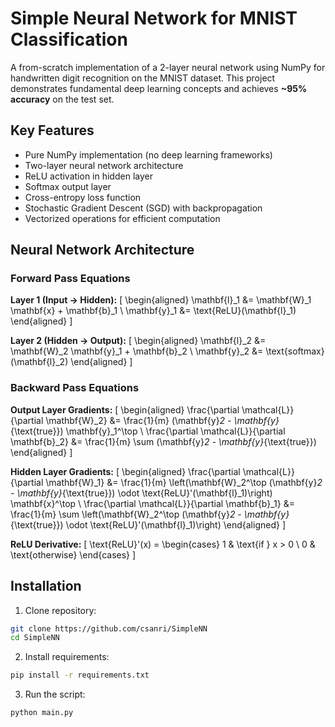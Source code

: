 # Simple Neural Network for MNIST Classification

A from-scratch implementation of a 2-layer neural network using NumPy for handwritten digit recognition on the MNIST dataset. This project demonstrates fundamental deep learning concepts and achieves **~95% accuracy** on the test set.

## Key Features
- Pure NumPy implementation (no deep learning frameworks)
- Two-layer neural network architecture
- ReLU activation in hidden layer
- Softmax output layer
- Cross-entropy loss function
- Stochastic Gradient Descent (SGD) with backpropagation
- Vectorized operations for efficient computation

## Neural Network Architecture

### Forward Pass Equations

**Layer 1 (Input → Hidden):**
\[
\begin{aligned}
\mathbf{l}_1 &= \mathbf{W}_1 \mathbf{x} + \mathbf{b}_1 \\
\mathbf{y}_1 &= \text{ReLU}(\mathbf{l}_1)
\end{aligned}
\]

**Layer 2 (Hidden → Output):**
\[
\begin{aligned}
\mathbf{l}_2 &= \mathbf{W}_2 \mathbf{y}_1 + \mathbf{b}_2 \\
\mathbf{y}_2 &= \text{softmax}(\mathbf{l}_2)
\end{aligned}
\]

### Backward Pass Equations

**Output Layer Gradients:**
\[
\begin{aligned}
\frac{\partial \mathcal{L}}{\partial \mathbf{W}_2} &= \frac{1}{m} (\mathbf{y}_2 - \mathbf{y}_{\text{true}}) \mathbf{y}_1^\top \\
\frac{\partial \mathcal{L}}{\partial \mathbf{b}_2} &= \frac{1}{m} \sum (\mathbf{y}_2 - \mathbf{y}_{\text{true}})
\end{aligned}
\]

**Hidden Layer Gradients:**
\[
\begin{aligned}
\frac{\partial \mathcal{L}}{\partial \mathbf{W}_1} &= \frac{1}{m} \left(\mathbf{W}_2^\top (\mathbf{y}_2 - \mathbf{y}_{\text{true}}) \odot \text{ReLU}'(\mathbf{l}_1)\right) \mathbf{x}^\top \\
\frac{\partial \mathcal{L}}{\partial \mathbf{b}_1} &= \frac{1}{m} \sum \left(\mathbf{W}_2^\top (\mathbf{y}_2 - \mathbf{y}_{\text{true}}) \odot \text{ReLU}'(\mathbf{l}_1)\right)
\end{aligned}
\]

**ReLU Derivative:**
\[
\text{ReLU}'(x) = \begin{cases} 
1 & \text{if } x > 0 \\
0 & \text{otherwise}
\end{cases}
\]

## Installation

1. Clone repository:
```bash
git clone https://github.com/csanri/SimpleNN
cd SimpleNN
```
2. Install requirements:
```bash
pip install -r requirements.txt
```

3. Run the script:

```bash
python main.py
```
